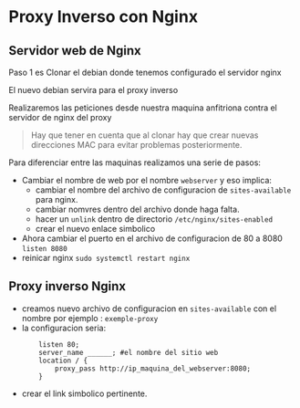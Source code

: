 # Proxy Inverso con Nginx

## Servidor web de Nginx
Paso 1 es Clonar el debian donde tenemos configurado el servidor nginx

El nuevo debian servira para el proxy inverso

Realizaremos las peticiones desde nuestra maquina anfitriona contra el servidor de nginx del proxy
> Hay que tener en cuenta que al clonar hay que crear nuevas direcciones MAC para evitar problemas posteriormente.


Para diferenciar entre las maquinas realizamos una serie de pasos:
- Cambiar el nombre de web por el nombre `webserver` y eso implica:
    - cambiar el nombre del archivo de configuracion de `sites-available` para nginx.
    - cambiar nomvres dentro del archivo donde haga falta.
    - hacer un `unlink` dentro de directorio `/etc/nginx/sites-enabled`
    - crear el nuevo enlace simbolico 
- Ahora cambiar el puerto en el archivo de configuracion de 80 a 8080 `listen 8080`
- reinicar nginx `sudo systemctl restart nginx`


## Proxy inverso Nginx
- creamos nuevo archivo de configuracion en `sites-available` con el nombre por ejemplo : `exemple-proxy`
- la configuracion seria:
    ```
        listen 80;
        server_name ______; #el nombre del sitio web
        location / {
            proxy_pass http://ip_maquina_del_webserver:8080;
        }
    ```
- crear el link simbolico pertinente.